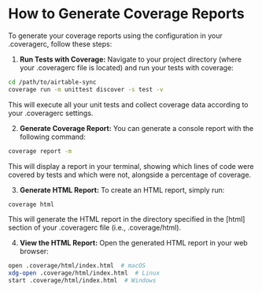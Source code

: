 # How to Generate Coverage Reports

To generate your coverage reports using the configuration in your .coveragerc, follow these steps:

1. **Run Tests with Coverage:** Navigate to your project directory (where your .coveragerc file is located) and run your tests with coverage:
```bash
cd /path/to/airtable-sync
coverage run -m unittest discover -s test -v
```
This will execute all your unit tests and collect coverage data according to your .coveragerc settings.

2. **Generate Coverage Report:** You can generate a console report with the following command:
```bash
coverage report -m
```
This will display a report in your terminal, showing which lines of code were covered by tests and which were not, alongside a percentage of coverage.

3. **Generate HTML Report:** To create an HTML report, simply run:
```bash
coverage html
```
This will generate the HTML report in the directory specified in the [html] section of your .coveragerc file (i.e., .coverage/html).

4. **View the HTML Report:** Open the generated HTML report in your web browser:
```bash
open .coverage/html/index.html  # macOS
xdg-open .coverage/html/index.html  # Linux
start .coverage/html/index.html  # Windows
```